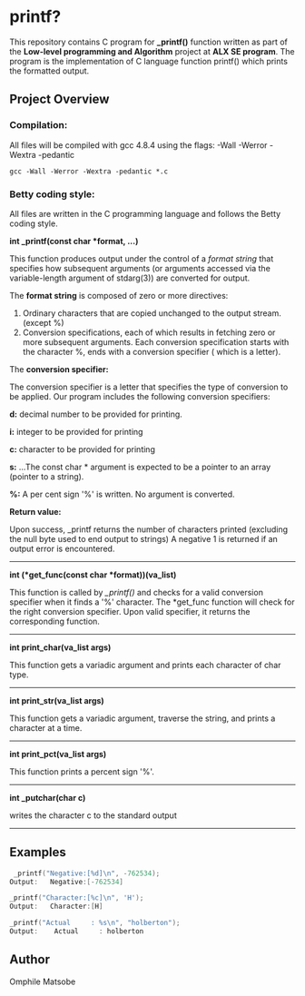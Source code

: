 # printf?

This repository contains C program for **_printf()** function written as part of the **Low-level programming and Algorithm** project at **ALX SE program**. The program is the implementation of C language function printf() which prints the formatted output.

## Project Overview

### Compilation:

All files will be compiled with gcc 4.8.4 using the flags:  -Wall -Werror -Wextra -pedantic

    gcc -Wall -Werror -Wextra -pedantic *.c

### Betty coding style:

All files are written in the C programming language and follows the Betty coding style.

**int _printf(const char \*format, ...)**

This function produces output under the control of a *format string* that specifies how subsequent arguments (or arguments accessed via the variable-length argument of stdarg(3)) are converted for output.

The **format string** is composed of zero or more directives:
1. Ordinary characters that are copied unchanged to the output stream. (except %)
2. Conversion specifications, each of which results in fetching zero or more subsequent arguments. Each conversion specification starts with the character %, ends with a conversion specifier ( which is a letter).


The **conversion specifier:**


The conversion specifier is a letter that specifies the type of conversion to be applied. Our program includes the following conversion   specifiers:

**d:**	   decimal number to be provided for printing.

**i:**	   integer to be provided for printing

**c:**	   character to be provided for printing

**s:**	...The const char * argument is expected to be a pointer to an array (pointer to a string).

**%:**	    A per cent sign '%' is written. No argument is converted.

**Return value:**

Upon success, _printf returns the number of characters printed (excluding the null byte used to end output to strings)
A negative 1 is returned if an output error is encountered.
___

**int (\*get_func(const char \*format))(va_list)**

This function is called by *_printf()* and checks for a valid conversion specifier when it finds a '%' character. The *get_func function will check for the right conversion specifier. Upon valid specifier, it returns the corresponding function.
___

**int print_char(va_list args)**

This function gets a variadic argument and prints each character of char type.
___

**int print_str(va_list args)**

This function gets a variadic argument, traverse the string, and prints a character at a time. 
___

**int print_pct(va_list args)**

This function prints a percent sign '%'.
___

**int _putchar(char c)**

writes the character c to the standard output
___

## Examples
```c
 _printf("Negative:[%d]\n", -762534);
Output:   Negative:[-762534]
```
```c
_printf("Character:[%c]\n", 'H');
Output:   Character:[H]
```
```c
_printf("Actual     : %s\n", "holberton");
Output:    Actual     : holberton
```

## Author
Omphile Matsobe
